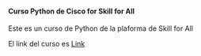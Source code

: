 #### Curso Python de Cisco for Skill for All

Este es un curso de Python de la plaforma de Skill for All

El link del curso es [Link](www.google.com)
